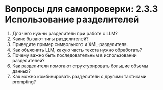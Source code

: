 # Вопросы для самопроверки: 2.3.3 Использование разделителей

1. Для чего нужны разделители при работе с LLM?
2. Какие бывают типы разделителей?
3. Приведите пример символьного и XML-разделителя.
4. Как объяснить LLM, какую часть текста нужно обработать?
5. Почему важно быть последовательным в использовании разделителей?
6. Как разделители помогают структурировать большие объемы данных?
7. Как можно комбинировать разделители с другими тактиками prompting? 